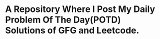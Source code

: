 <h1> A Repository Where I Post My Daily Problem Of The Day(POTD) Solutions of <b>GFG</b> and <b>Leetcode</b>. </h1>

